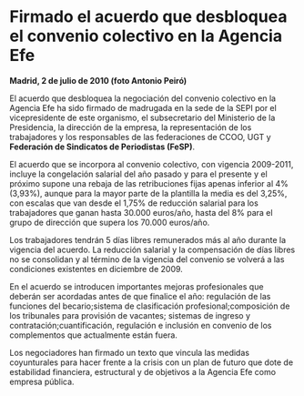 # Firmado el acuerdo que desbloquea el convenio colectivo en la Agencia Efe

**Madrid, 2 de julio de 2010 (foto Antonio Peiró)**

El acuerdo que desbloquea la negociación del convenio colectivo en la Agencia Efe ha sido firmado de madrugada en la sede de la SEPI por el vicepresidente de este organismo, el subsecretario del Ministerio de la Presidencia, la dirección de la empresa, la representación de los trabajadores y los responsables de las federaciones de CCOO, UGT y **Federación de Sindicatos de Periodistas (FeSP)**.

El acuerdo que se incorpora al convenio colectivo, con vigencia 2009-2011, incluye la congelación salarial del año pasado y para el presente y el próximo supone una rebaja de las retribuciones fijas apenas inferior al 4% (3,93%), aunque para la mayor parte de la plantilla la media es del 3,25%, con escalas que van desde el 1,75% de reducción salarial para los trabajadores que ganan hasta 30.000 euros/año, hasta del 8% para el grupo de dirección que supera los 70.000 euros/año.

Los trabajadores tendrán 5 días libres remunerados más al año durante la vigencia del acuerdo. La reducción salarial y la compensación de días libres no se consolidan y al término de la vigencia del convenio se volverá a las condiciones existentes en diciembre de 2009.

En el acuerdo se introducen importantes mejoras profesionales que deberán ser acordadas antes de que finalice el año: regulación de las funciones del becario;sistema de clasificación profesional;composición de los tribunales para provisión de vacantes; sistemas de ingreso y contratación;cuantificación, regulación e inclusión en convenio de los complementos que actualmente están fuera.

Los negociadores han firmado un texto que vincula las medidas coyunturales para hacer frente a la crisis con un plan de futuro que dote de estabilidad financiera, estructural y de objetivos a la Agencia Efe como empresa pública.
